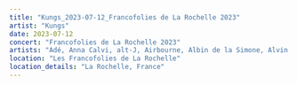 ```yaml
---
title: "Kungs_2023-07-12_Francofolies de La Rochelle 2023"
artist: "Kungs"
date: 2023-07-12
concert: "Francofolies de La Rochelle 2023"
artists: "Adé, Anna Calvi, alt-J, Airbourne, Albin de la Simone, Alvin Chris, Alias, Adam Beyer, Aime Simone, Agents Of Time, AlleFarben, Apashe"
location: "Les Francofolies de La Rochelle"
location_details: "La Rochelle, France"
---
```

